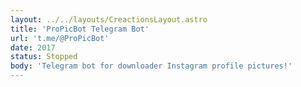 ```yaml
---
layout: ../../layouts/CreactionsLayout.astro
title: 'ProPicBot Telegram Bot'
url: 't.me/@ProPicBot'
date: 2017
status: Stopped
body: 'Telegram bot for downloader Instagram profile pictures!'
---
```

